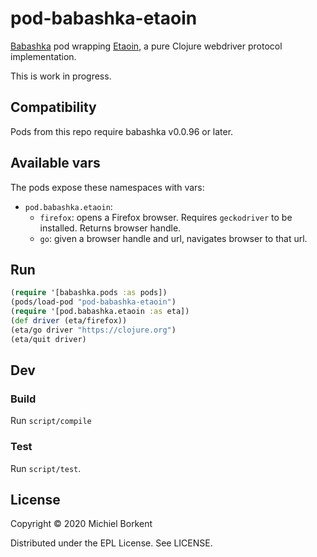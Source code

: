 # pod-babashka-etaoin

[Babashka](https://github.com/borkdude/babashka) pod wrapping
[Etaoin](https://github.com/igrishaev/etaoin), a pure Clojure webdriver protocol
implementation.

This is work in progress.

<!-- ## Install -->

<!-- The following installation methods are available: -->

<!-- - Download a binary from Github releases -->
<!-- - With [brew](https://brew.sh/): `brew install borkdude/brew/pod-babashka-<db>` -->
<!-- where `<db>` must be substited with the database type, either `hsqldb` or -->
<!-- `postgresql`. -->

## Compatibility

Pods from this repo require babashka v0.0.96 or later.

## Available vars

The pods expose these namespaces with vars:

- `pod.babashka.etaoin`:
  - `firefox`: opens a Firefox browser. Requires `geckodriver` to be
    installed. Returns browser handle.
  - `go`: given a browser handle and url, navigates browser to that url.

## Run

``` clojure
(require '[babashka.pods :as pods])
(pods/load-pod "pod-babashka-etaoin")
(require '[pod.babashka.etaoin :as eta])
(def driver (eta/firefox))
(eta/go driver "https://clojure.org")
(eta/quit driver)
```

## Dev

### Build

Run `script/compile`

### Test

Run `script/test`.

## License

Copyright © 2020 Michiel Borkent

Distributed under the EPL License. See LICENSE.
